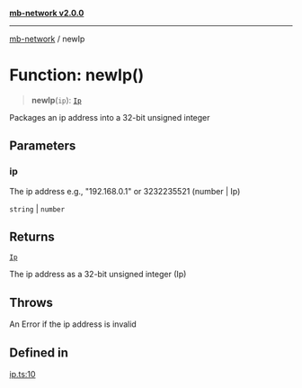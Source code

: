 [**mb-network v2.0.0**](../README.md)

***

[mb-network](../globals.md) / newIp

# Function: newIp()

> **newIp**(`ip`): [`Ip`](../type-aliases/Ip.md)

Packages an ip address into a 32-bit unsigned integer

## Parameters

### ip

The ip address e.g., "192.168.0.1" or 3232235521 (number | Ip)

`string` | `number`

## Returns

[`Ip`](../type-aliases/Ip.md)

The ip address as a 32-bit unsigned integer (Ip)

## Throws

An Error if the ip address is invalid

## Defined in

[ip.ts:10](https://github.com/mbachmann97/mb-network/blob/7fec164a867a1a55636ff23695e44eb55e93955f/src/ip.ts#L10)
